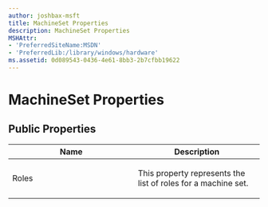 ```yaml
---
author: joshbax-msft
title: MachineSet Properties
description: MachineSet Properties
MSHAttr:
- 'PreferredSiteName:MSDN'
- 'PreferredLib:/library/windows/hardware'
ms.assetid: 0d089543-0436-4e61-8bb3-2b7cfbb19622
---
```


# MachineSet Properties


## Public Properties


<table>
<colgroup>
<col width="50%" />
<col width="50%" />
</colgroup>
<thead>
<tr class="header">
<th>Name</th>
<th>Description</th>
</tr>
</thead>
<tbody>
<tr class="odd">
<td><p>Roles</p></td>
<td><p>This property represents the list of roles for a machine set.</p></td>
</tr>
</tbody>
</table>

 

 

 






